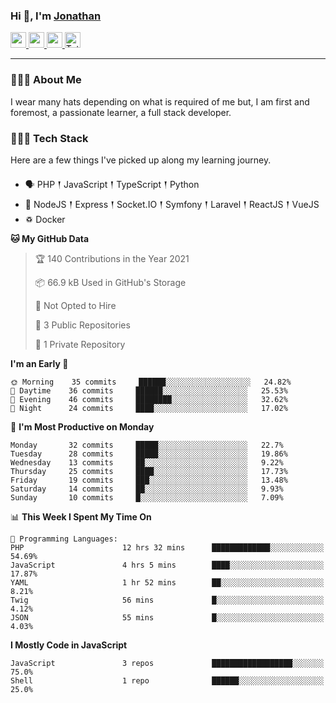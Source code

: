 ### Hi 👋, I'm [Jonathan](https://jonathan-d.ch) 

<p>
  <a href="https://www.twitter.com/redkill2108">
    <img src="https://img.shields.io/badge/twitter-%231DA1F2.svg?&style=for-the-badge&logo=twitter&logoColor=white" height=25>
  </a>
  <a href="https://www.linkedin.com/in/jdebetaz">
    <img src="https://img.shields.io/badge/linkedin-%230077B5.svg?&style=for-the-badge&logo=linkedin&logoColor=white" height=25>
  </a>
  <a href="https://www.instagram.com/jdebetaz/">
    <img src="https://img.shields.io/badge/instagram-%23E4405F.svg?&style=for-the-badge&logo=instagram&logoColor=white" height=25>
  </a>
  <a href="https://wakatime.com/@5c95ead1-71ee-4ecc-9a32-6c2b293dd432">
    <img src="https://wakatime.com/badge/user/5c95ead1-71ee-4ecc-9a32-6c2b293dd432.svg?style=for-the-badge" height=25 alt="Total time coded since Aug 23 2019" />
  </a>
</p>

-------

### 🙋🏻‍♂️ About Me

<p>I wear many hats depending on what is required of me but, I am first and foremost, a passionate learner, a full stack developer.</p>

### 👨🏻‍💻 Tech Stack

<p>Here are a few things I've picked up along my learning journey.</p>

- 🗣 PHP 𒑰 JavaScript 𒑰 TypeScript 𒑰 Python
- 🎒 NodeJS 𒑰 Express 𒑰 Socket.IO 𒑰 Symfony 𒑰 Laravel 𒑰 ReactJS 𒑰 VueJS
- ♽ Docker

<!--START_SECTION:waka-->
**🐱 My GitHub Data** 

> 🏆 140 Contributions in the Year 2021
 > 
> 📦 66.9 kB Used in GitHub's Storage 
 > 
> 🚫 Not Opted to Hire
 > 
> 📜 3 Public Repositories 
 > 
> 🔑 1 Private Repository 
 > 
**I'm an Early 🐤** 

```text
🌞 Morning    35 commits     ██████░░░░░░░░░░░░░░░░░░░   24.82% 
🌆 Daytime    36 commits     ██████░░░░░░░░░░░░░░░░░░░   25.53% 
🌃 Evening    46 commits     ████████░░░░░░░░░░░░░░░░░   32.62% 
🌙 Night      24 commits     ████░░░░░░░░░░░░░░░░░░░░░   17.02%

```
📅 **I'm Most Productive on Monday** 

```text
Monday       32 commits     █████░░░░░░░░░░░░░░░░░░░░   22.7% 
Tuesday      28 commits     █████░░░░░░░░░░░░░░░░░░░░   19.86% 
Wednesday    13 commits     ██░░░░░░░░░░░░░░░░░░░░░░░   9.22% 
Thursday     25 commits     ████░░░░░░░░░░░░░░░░░░░░░   17.73% 
Friday       19 commits     ███░░░░░░░░░░░░░░░░░░░░░░   13.48% 
Saturday     14 commits     ██░░░░░░░░░░░░░░░░░░░░░░░   9.93% 
Sunday       10 commits     █░░░░░░░░░░░░░░░░░░░░░░░░   7.09%

```


📊 **This Week I Spent My Time On** 

```text
💬 Programming Languages: 
PHP                      12 hrs 32 mins      █████████████░░░░░░░░░░░░   54.69% 
JavaScript               4 hrs 5 mins        ████░░░░░░░░░░░░░░░░░░░░░   17.87% 
YAML                     1 hr 52 mins        ██░░░░░░░░░░░░░░░░░░░░░░░   8.21% 
Twig                     56 mins             █░░░░░░░░░░░░░░░░░░░░░░░░   4.12% 
JSON                     55 mins             █░░░░░░░░░░░░░░░░░░░░░░░░   4.03%

```

**I Mostly Code in JavaScript** 

```text
JavaScript               3 repos             ██████████████████░░░░░░░   75.0% 
Shell                    1 repo              ██████░░░░░░░░░░░░░░░░░░░   25.0%

```



<!--END_SECTION:waka-->
